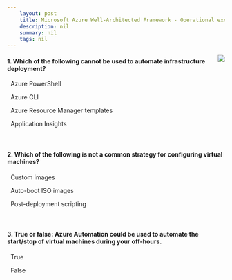 ```yaml
---
    layout: post
    title: Microsoft Azure Well-Architected Framework - Operational excellence - Use automation to reduce effort and error
    description: nil
    summary: nil
    tags: nil
---
```



 <a target="_blank" href="https://docs.microsoft.com/en-us/learn/modules/azure-well-architected-operational-excellence/4-use-automation-to-reduce-effort-and-error/"><i class="fas fa-external-link-alt"></i> </a>
 <img align="right" src="https://docs.microsoft.com/en-us/learn/achievements/azure-well-architected-operational-excellence.svg">
####  1. Which of the following cannot be used to automate infrastructure deployment?


<i class='far fa-square'></i> &nbsp;&nbsp;Azure PowerShell

<i class='far fa-square'></i> &nbsp;&nbsp;Azure CLI

<i class='far fa-square'></i> &nbsp;&nbsp;Azure Resource Manager templates

<i class='fas fa-check-square' style='color: Dodgerblue;'></i> &nbsp;&nbsp;Application Insights
<br />
<br />
<br />

####  2. Which of the following is not a common strategy for configuring virtual machines?


<i class='far fa-square'></i> &nbsp;&nbsp;Custom images

<i class='fas fa-check-square' style='color: Dodgerblue;'></i> &nbsp;&nbsp;Auto-boot ISO images

<i class='far fa-square'></i> &nbsp;&nbsp;Post-deployment scripting
<br />
<br />
<br />

####  3. True or false: Azure Automation could be used to automate the start/stop of virtual machines during your off-hours.


<i class='fas fa-check-square' style='color: Dodgerblue;'></i> &nbsp;&nbsp;True

<i class='far fa-square'></i> &nbsp;&nbsp;False
<br />
<br />
<br />
